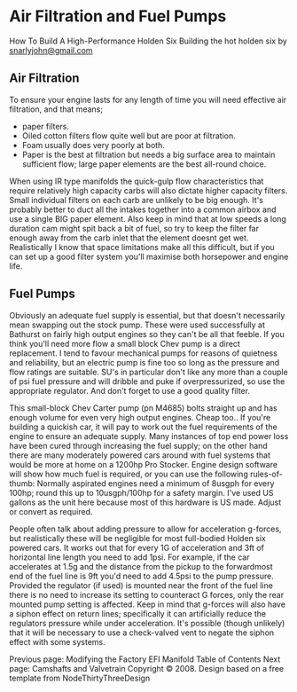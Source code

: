 # Air Filtration and Fuel Pumps

How To Build A High-Performance Holden Six
Building the hot holden six
by snarlyjohn@gmail.com

## Air Filtration

To ensure your engine lasts for any length of time you will need
effective air filtration, and that means;
* paper filters. 
* Oiled cotton filters flow quite well but are poor at filtration. 
* Foam usually does very poorly at both. 
* Paper is the best at filtration but needs a big surface area to maintain sufficient flow; large
paper elements are the best all-round choice. 

When using IR type manifolds the quick-gulp flow characteristics that require
relatively high capacity carbs will also dictate higher capacity
filters. Small individual filters on each carb are unlikely to be
big enough. It's probably better to duct all the intakes together
into a common airbox and use a single BIG paper element. Also keep
in mind that at low speeds a long duration cam might spit back a
bit of fuel, so try to keep the filter far enough away from the
carb inlet that the element doesnt get wet. Realistically I know
that space limitations make all this difficult, but if you can set
up a good filter system you'll maximise both horsepower and engine
life.

## Fuel Pumps
Obviously an adequate fuel supply is essential, but that doesn't
necessarily mean swapping out the stock pump. These were used
successfully at Bathurst on fairly high output engines so they
can't be all that feeble. If you think you'll need more flow a
small block Chev pump is a direct replacement. I tend to favour
mechanical pumps for reasons of quietness and reliability, but an
electric pump is fine too so long as the pressure and flow ratings
are suitable. SU's in particular don't like any more than a couple
of psi fuel pressure and will dribble and puke if overpressurized,
so use the appropriate regulator. And don't forget to use a good
quality filter.

This small-block Chev Carter pump (pn M4685) bolts straight up
and has enough volume for even very high output engines. Cheap too..
If you're building a quickish car, it will pay to work out the fuel
requirements of the engine to ensure an adequate supply. Many instances
of top end power loss have been cured through increasing the fuel supply; on the other
hand there are many moderately powered cars around with fuel systems that would
be more at home on a 1200hp Pro Stocker. Engine design software will show
how much fuel is required, or you can use the following rules-of-thumb:
Normally aspirated engines need a minimum of 8usgph for every 100hp; round
this up to 10usgph/100hp for a safety margin. I've used US gallons as the unit
here because most of this hardware is US made. Adjust or convert as required.

People often talk about adding pressure to allow for acceleration g-forces, but realistically these
will be negligible for most full-bodied Holden six powered cars. 
It works out that for every 1G of acceleration and 3ft of horizontal line length
you need to add 1psi. For example, if the car accelerates at 1.5g and the distance from
the pickup to the forwardmost end of the fuel line is 9ft you'd need to add 4.5psi
to the pump pressure. Provided the regulator (if used) is mounted near the front of the
fuel line there is no need to increase its setting to counteract G forces, only the
rear mounted pump setting is affected. Keep in mind that g-forces will also
have a siphon effect on return lines; specifically it can artificially
reduce the regulators pressure while under acceleration. It's possible (though unlikely) that
it will be necessary to use a check-valved vent to negate the siphon effect
with some systems.

Previous page: Modifying the Factory EFI Manifold
Table of Contents
Next page: Camshafts and Valvetrain
Copyright © 2008. Design
based on a free template from
NodeThirtyThreeDesign